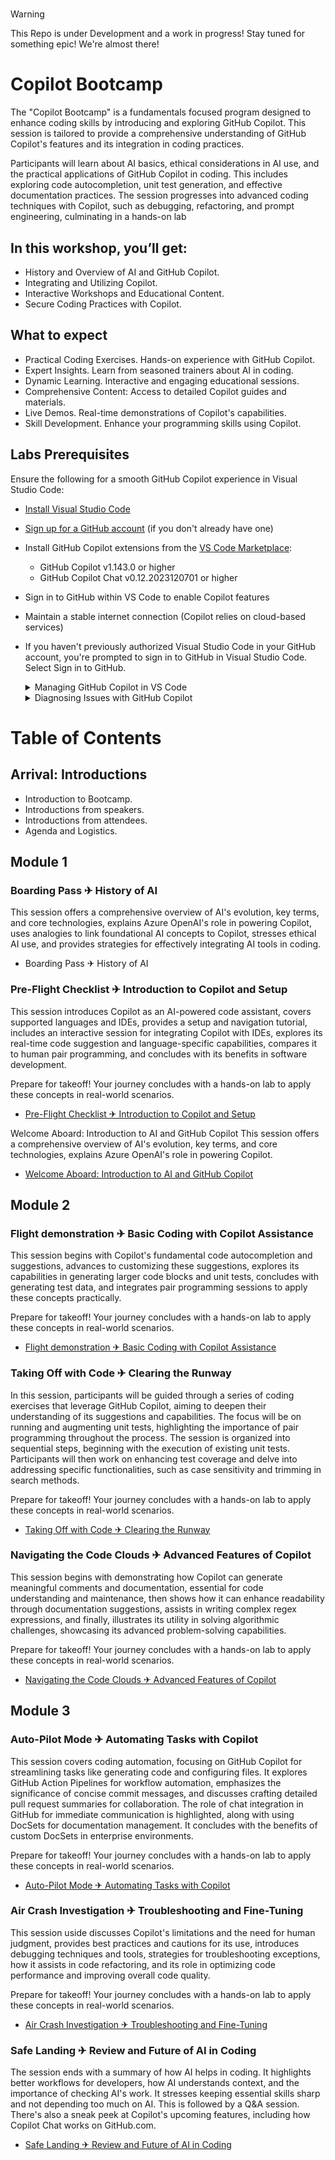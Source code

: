 #
> [!WARNING]  
> This Repo is under Development and a work in progress! Stay tuned for something epic! We're almost there!

# Copilot Bootcamp
The "Copilot Bootcamp" is a fundamentals focused program designed to enhance coding skills by introducing and exploring GitHub Copilot. This session is tailored to provide a comprehensive understanding of GitHub Copilot's features and its integration in coding practices.

Participants will learn about AI basics, ethical considerations in AI use, and the practical applications of GitHub Copilot in coding. This includes exploring code autocompletion, unit test generation, and effective documentation practices. The session progresses into advanced coding techniques with Copilot, such as debugging, refactoring, and prompt engineering, culminating in a hands-on lab

## In this workshop, you’ll get:
- History and Overview of AI and GitHub Copilot.
- Integrating and Utilizing Copilot.
- Interactive Workshops and Educational Content.
- Secure Coding Practices with Copilot.

## What to expect 
- Practical Coding Exercises. Hands-on experience with GitHub Copilot.
- Expert Insights. Learn from seasoned trainers about AI in coding.
- Dynamic Learning. Interactive and engaging educational sessions.
- Comprehensive Content: Access to detailed Copilot guides and materials.
- Live Demos. Real-time demonstrations of Copilot's capabilities.
- Skill Development. Enhance your programming skills using Copilot.


## Labs Prerequisites
Ensure the following for a smooth GitHub Copilot experience in Visual Studio Code:

- [Install Visual Studio Code](https://code.visualstudio.com/)
- [Sign up for a GitHub account](https://github.com/) (if you don't already have one)
- Install GitHub Copilot extensions from the [VS Code Marketplace](https://marketplace.visualstudio.com/):
  - GitHub Copilot v1.143.0 or higher
  - GitHub Copilot Chat v0.12.2023120701 or higher
- Sign in to GitHub within VS Code to enable Copilot features
- Maintain a stable internet connection (Copilot relies on cloud-based services)
- If you haven't previously authorized Visual Studio Code in your GitHub account, you're prompted to sign in to GitHub in Visual Studio Code. Select Sign in to GitHub.

  <details>
  <summary>Managing GitHub Copilot in VS Code</summary>

  - The Copilot Status Menu, located in the bottom panel of the Visual Studio Code window, allows you to enable or disable GitHub Copilot.
  - You can choose to disable suggestions globally (`Disable Globally`), or for the language of the file you're currently editing (`Disable for LANGUAGE`).

  </details>

  <details>
  <summary>Diagnosing Issues with GitHub Copilot</summary>

  - Log files, stored in the standard location for Visual Studio Code extensions, can help diagnose connection issues.
  - To access these logs, open the Command Palette (Shift+Command+P for Mac, Ctrl+Shift+P for Windows/Linux), type `Diagnostics`, and select `GitHub Copilot: Collect Diagnostics`.

  </details>

# Table of Contents

## Arrival: Introductions
- Introduction to Bootcamp.
- Introductions from speakers.
- Introductions from attendees.
- Agenda and Logistics.

## Module 1
### Boarding Pass ✈ History of AI
This session offers a comprehensive overview of AI's evolution, key terms, and core technologies, explains Azure OpenAI's role in powering Copilot, uses analogies to link foundational AI concepts to Copilot, stresses ethical AI use, and provides strategies for effectively integrating AI tools in coding.
- Boarding Pass ✈ History of AI

### Pre-Flight Checklist ✈ Introduction to Copilot and Setup
This session introduces Copilot as an AI-powered code assistant, covers supported languages and IDEs, provides a setup and navigation tutorial, includes an interactive session for integrating Copilot with IDEs, explores its real-time code suggestion and language-specific capabilities, compares it to human pair programming, and concludes with its benefits in software development.

Prepare for takeoff! Your journey concludes with a hands-on lab to apply these concepts in real-world scenarios.
- [Pre-Flight Checklist ✈ Introduction to Copilot and Setup](./Labs/Lab%201.1%20-%20Pre-Flight%20Checklist)

Welcome Aboard: Introduction to AI and GitHub Copilot
This session offers a comprehensive overview of AI's evolution, key terms, and core technologies, explains Azure OpenAI's role in powering Copilot.

- [Welcome Aboard: Introduction to AI and GitHub Copilot](./Labs/Lab%201.2%20-%20Welcome%20Aboard)

## Module 2
### Flight demonstration ✈ Basic Coding with Copilot Assistance
This session begins with Copilot's fundamental code autocompletion and suggestions, advances to customizing these suggestions, explores its capabilities in generating larger code blocks and unit tests, concludes with generating test data, and integrates pair programming sessions to apply these concepts practically.

Prepare for takeoff! Your journey concludes with a hands-on lab to apply these concepts in real-world scenarios.
- [Flight demonstration ✈ Basic Coding with Copilot Assistance](./Labs/Lab%202.1%20-%20Flight%20demonstration)

### Taking Off with Code ✈ Clearing the Runway
In this session, participants will be guided through a series of coding exercises that leverage GitHub Copilot, aiming to deepen their understanding of its suggestions and capabilities. The focus will be on running and augmenting unit tests, highlighting the importance of pair programming throughout the process. The session is organized into sequential steps, beginning with the execution of existing unit tests. Participants will then work on enhancing test coverage and delve into addressing specific functionalities, such as case sensitivity and trimming in search methods.

Prepare for takeoff! Your journey concludes with a hands-on lab to apply these concepts in real-world scenarios.
- [Taking Off with Code ✈ Clearing the Runway](./Labs/Lab%202.2%20-%20Taking%20Off%20with%20Code)

### Navigating the Code Clouds ✈ Advanced Features of Copilot
This session begins with demonstrating how Copilot can generate meaningful comments and documentation, essential for code understanding and maintenance, then shows how it can enhance readability through documentation suggestions, assists in writing complex regex expressions, and finally, illustrates its utility in solving algorithmic challenges, showcasing its advanced problem-solving capabilities.

Prepare for takeoff! Your journey concludes with a hands-on lab to apply these concepts in real-world scenarios.
- [Navigating the Code Clouds ✈ Advanced Features of Copilot](./Labs/Lab%202.3%20-%20Navigating%20the%20Code%20Clouds)

## Module 3
### Auto-Pilot Mode ✈ Automating Tasks with Copilot
This session covers coding automation, focusing on GitHub Copilot for streamlining tasks like generating code and configuring files. It explores GitHub Action Pipelines for workflow automation, emphasizes the significance of concise commit messages, and discusses crafting detailed pull request summaries for collaboration. The role of chat integration in GitHub for immediate communication is highlighted, along with using DocSets for documentation management. It concludes with the benefits of custom DocSets in enterprise environments.

Prepare for takeoff! Your journey concludes with a hands-on lab to apply these concepts in real-world scenarios.
- [Auto-Pilot Mode ✈ Automating Tasks with Copilot](./Labs/Lab%203.1%20-%20Auto-Pilot%20Mode)

### Air Crash Investigation ✈ Troubleshooting and Fine-Tuning
This session uside discusses Copilot's limitations and the need for human judgment, provides best practices and cautions for its use, introduces debugging techniques and tools, strategies for troubleshooting exceptions, how it assists in code refactoring, and its role in optimizing code performance and improving overall code quality.

Prepare for takeoff! Your journey concludes with a hands-on lab to apply these concepts in real-world scenarios.
- [Air Crash Investigation ✈ Troubleshooting and Fine-Tuning](./Labs/Lab%203.2%20-%20Air%20Crash%20Investigation)

### Safe Landing ✈ Review and Future of AI in Coding
The session ends with a summary of how AI helps in coding. It highlights better workflows for developers, how AI understands context, and the importance of checking AI's work. It stresses keeping essential skills sharp and not depending too much on AI. This is followed by a Q&A session. There's also a sneak peek at Copilot's upcoming features, including how Copilot Chat works on GitHub.com.

- [Safe Landing ✈ Review and Future of AI in Coding](./Labs/Lab%203.3%20-%20Safe%20Landing)
